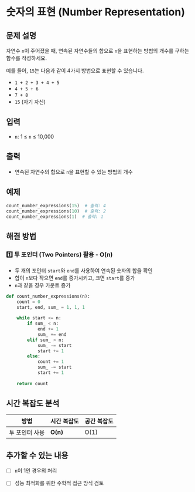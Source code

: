 # 숫자의 표현 (Number Representation)

## 문제 설명
자연수 `n`이 주어졌을 때, 연속된 자연수들의 합으로 `n`을 표현하는 방법의 개수를 구하는 함수를 작성하세요.

예를 들어, `15`는 다음과 같이 4가지 방법으로 표현할 수 있습니다.  
- `1 + 2 + 3 + 4 + 5`
- `4 + 5 + 6`
- `7 + 8`
- `15` (자기 자신)

## 입력
- `n`: 1 ≤ `n` ≤ 10,000

## 출력
- 연속된 자연수의 합으로 `n`을 표현할 수 있는 방법의 개수

## 예제
```python
count_number_expressions(15)  # 출력: 4
count_number_expressions(10)  # 출력: 2
count_number_expressions(1)  # 출력: 1
```

## 해결 방법
### 1️⃣ 투 포인터 (Two Pointers) 활용 - O(n)
- 두 개의 포인터 `start`와 `end`를 사용하여 연속된 숫자의 합을 확인  
- 합이 `n`보다 작으면 `end`를 증가시키고, 크면 `start`를 증가  
- `n`과 같을 경우 카운트 증가  

```python
def count_number_expressions(n):
    count = 0
    start, end, sum_ = 1, 1, 1
    
    while start <= n:
        if sum_ < n:
            end += 1
            sum_ += end
        elif sum_ > n:
            sum_ -= start
            start += 1
        else:
            count += 1
            sum_ -= start
            start += 1
    
    return count
```

## 시간 복잡도 분석
| 방법 | 시간 복잡도 | 공간 복잡도 |
|------|----------|----------|
| 투 포인터 사용 | **O(n)** | O(1) |

## 추가할 수 있는 내용
- [ ] `n`이 1인 경우의 처리
- [ ] 성능 최적화를 위한 수학적 접근 방식 검토

